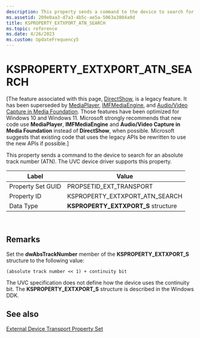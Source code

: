 ```yaml
---
description: This property sends a command to the device to search for an absolute track number (ATN). The UVC device driver supports this property.
ms.assetid: 209e0aa3-d7a3-4b5c-ae5a-5063a3804a9d
title: KSPROPERTY_EXTXPORT_ATN_SEARCH
ms.topic: reference
ms.date: 4/26/2023
ms.custom: UpdateFrequency5
---
```


# KSPROPERTY\_EXTXPORT\_ATN\_SEARCH

\[The feature associated with this page, [DirectShow](/windows/win32/directshow/directshow), is a legacy feature. It has been superseded by [MediaPlayer](/uwp/api/Windows.Media.Playback.MediaPlayer), [IMFMediaEngine](/windows/win32/api/mfmediaengine/nn-mfmediaengine-imfmediaengine), and [Audio/Video Capture in Media Foundation](windows/win32/medfound/audio-video-capture-in-media-foundation). Those features have been optimized for Windows 10 and Windows 11. Microsoft strongly recommends that new code use **MediaPlayer**, **IMFMediaEngine** and **Audio/Video Capture in Media Foundation** instead of **DirectShow**, when possible. Microsoft suggests that existing code that uses the legacy APIs be rewritten to use the new APIs if possible.\]

This property sends a command to the device to search for an absolute track number (ATN). The UVC device driver supports this property.



| Label | Value |
|-------------------|---------------------------------------|
| Property Set GUID | PROPSETID\_EXT\_TRANSPORT             |
| Property ID       | KSPROPERTY\_EXTXPORT\_ATN\_SEARCH     |
| Data Type         | **KSPROPERTY\_EXTXPORT\_S** structure |



 

## Remarks

Set the **dwAbsTrackNumber** member of the **KSPROPERTY\_EXTXPORT\_S** structure to the following value:


```
(absolute track number << 1) + continuity bit
```



The UVC specification does not define how the device uses the continuity bit. The **KSPROPERTY\_EXTXPORT\_S** structure is described in the Windows DDK.

## See also

<dl> <dt>

[External Device Transport Property Set](external-device-transport-property-set.md)
</dt> </dl>

 

 



